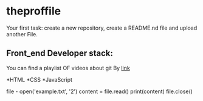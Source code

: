 # theproffile
Your first task: create a new repository, create a README.nd file and upload another File.

## Front_end Developer stack:

You can find a playlist OF videos about git By [link](https://www.youtube.com/watch?v=fSBu9zquZWA&t=1s)

*HTML
﻿﻿*CSS
﻿﻿*JavaScript

file - open('example.txt', '2')
content = file.read()
print(content)
file.close()
